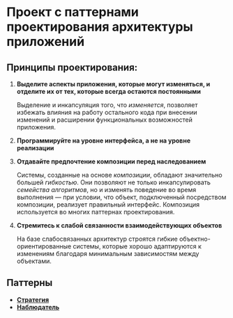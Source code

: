 # Проект c паттернами проектирования архитектуры приложений
## Принципы проектирования:
1. **Выделите аспекты приложения, которые могут изменяться, и отделите их от тех, которые всегда остаются постоянными**

    Выделение и инкапсуляция того, что *изменяется*, позволяет избежать влияния на работу остального кода 
    при внесении изменений и расширении функциональных возможностей приложения.
2. **Программируйте на уровне интерфейса, а не на уровне реализации**
3. **Отдавайте предпочтение композиции перед наследованием**

   Системы, созданные на основе *композиции*, обладают значительно большей *гибкостью*. Они
   позволяют не только инкапсулировать *семейства алгоритмов*, но и изменять поведение во время выполнения — при
   условии, что объект, подключенный посредством композиции, реализует правильный интерфейс.
   Композиция используется во многих паттернах проектирования.
4. **Стремитесь к слабой связанности взаимодействующих объектов**
   
   На базе слабосвязанных архитектур строятся гибкие объектно-ориентированные системы, которые хорошо адаптируются к изменениям 
   благодаря минимальным зависимостям между объектами.
    

## Паттерны
* [**Стратегия**](./src/main/java/ru/learn/patterns/strategy/Readme.md) 
* [**Наблюдатель**](./src/main/java/ru/learn/patterns/observer/Readme.md) 

    
